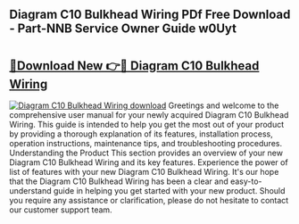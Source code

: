 ## Diagram C10 Bulkhead Wiring PDf Free Download - Part-NNB Service Owner Guide w0Uyt

# <h2><a href="http://dfhuch.blite.top/?on=Diagram+C10+Bulkhead+Wiring">🔗Download New 👉🔴 Diagram C10 Bulkhead Wiring</a></h2>

[![Diagram C10 Bulkhead Wiring download](https://i.imgur.com/lujVjoI.png)](http://dfhuch.blite.top/?on=Diagram+C10+Bulkhead+Wiring)
Greetings and welcome to the comprehensive user manual for your newly acquired Diagram C10 Bulkhead Wiring. This guide is intended to help you get the most out of your product by providing a thorough explanation of its features, installation process, operation instructions, maintenance tips, and troubleshooting procedures. Understanding the Product This section provides an overview of your new Diagram C10 Bulkhead Wiring and its key features. Experience the power of list of features with your new Diagram C10 Bulkhead Wiring. It's our hope that the Diagram C10 Bulkhead Wiring has been a clear and easy-to-understand guide in helping you get started with your new product. Should you require any assistance or clarification, please do not hesitate to contact our customer support team.
